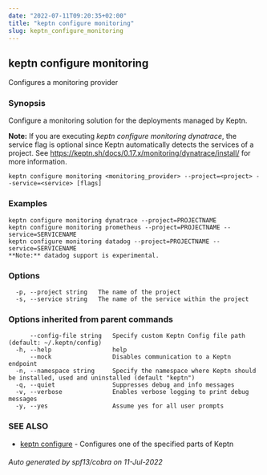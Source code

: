 ```yaml
---
date: "2022-07-11T09:20:35+02:00"
title: "keptn configure monitoring"
slug: keptn_configure_monitoring
---
```

## keptn configure monitoring

Configures a monitoring provider

### Synopsis

Configure a monitoring solution for the deployments managed by Keptn.

**Note:** If you are executing *keptn configure monitoring dynatrace*, the service flag is optional since Keptn automatically detects the services of a project. 
See https://keptn.sh/docs/0.17.x/monitoring/dynatrace/install/ for more information.


```
keptn configure monitoring <monitoring_provider> --project=<project> --service=<service> [flags]
```

### Examples

```
keptn configure monitoring dynatrace --project=PROJECTNAME
keptn configure monitoring prometheus --project=PROJECTNAME --service=SERVICENAME
keptn configure monitoring datadog --project=PROJECTNAME --service=SERVICENAME
**Note:** datadog support is experimental.
```

### Options

```
  -p, --project string   The name of the project
  -s, --service string   The name of the service within the project
```

### Options inherited from parent commands

```
      --config-file string   Specify custom Keptn Config file path (default: ~/.keptn/config)
  -h, --help                 help
      --mock                 Disables communication to a Keptn endpoint
  -n, --namespace string     Specify the namespace where Keptn should be installed, used and uninstalled (default "keptn")
  -q, --quiet                Suppresses debug and info messages
  -v, --verbose              Enables verbose logging to print debug messages
  -y, --yes                  Assume yes for all user prompts
```

### SEE ALSO

* [keptn configure](../keptn_configure/)	 - Configures one of the specified parts of Keptn

###### Auto generated by spf13/cobra on 11-Jul-2022
